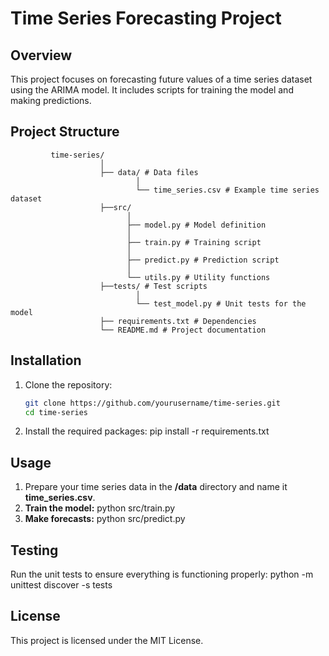 # Time Series Forecasting Project

## Overview
This project focuses on forecasting future values of a time series dataset using the ARIMA model. It includes scripts for training the model and making predictions.

## Project Structure

             time-series/ 
                        │ 
                        ├── data/ # Data files 
                                │ 
                                └── time_series.csv # Example time series dataset 
                        ├──src/ 
                              │ 
                              ├── model.py # Model definition 
                              │ 
                              ├── train.py # Training script 
                              │ 
                              ├── predict.py # Prediction script 
                              │ 
                              └── utils.py # Utility functions 
                        ├──tests/ # Test scripts 
                                │ 
                                └── test_model.py # Unit tests for the model 
                        ├── requirements.txt # Dependencies 
                        └── README.md # Project documentation



## Installation
1. Clone the repository:
   ```bash
   git clone https://github.com/yourusername/time-series.git
   cd time-series


2. Install the required packages:
   pip install -r requirements.txt

## Usage

1. Prepare your time series data in the **/data** directory and name it **time_series.csv**.
2. **Train the model:**  python src/train.py
3. **Make forecasts:**   python src/predict.py


## Testing
Run the unit tests to ensure everything is functioning properly:
   python -m unittest discover -s tests
## License
 This project is licensed under the MIT License.              
